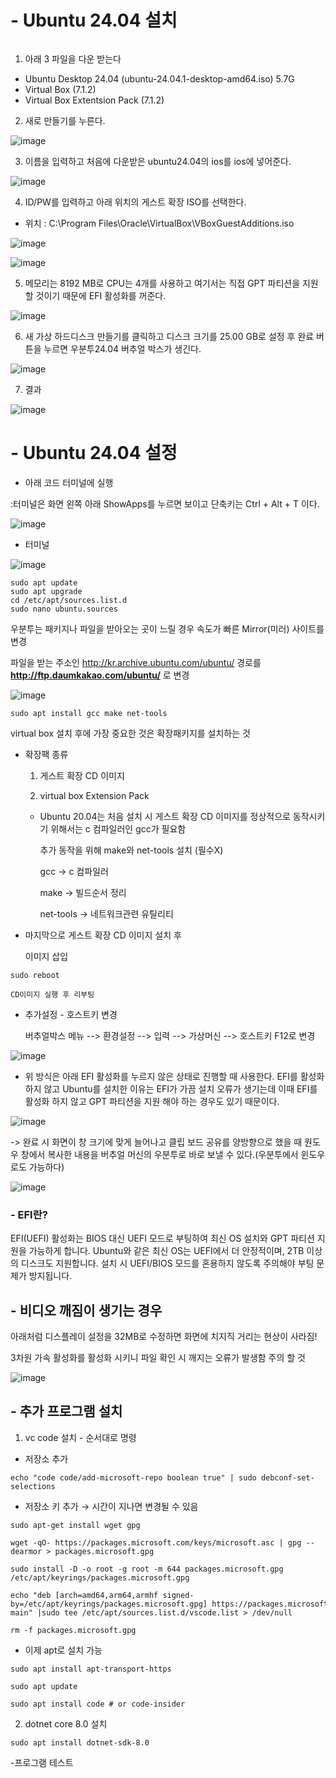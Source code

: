 # - Ubuntu 24.04 설치
```
```

1. 아래 3 파일을 다운 받는다

- Ubuntu Desktop 24.04 (ubuntu-24.04.1-desktop-amd64.iso) 5.7G
- Virtual Box (7.1.2)
- Virtual Box Extentsion Pack (7.1.2)


2. 새로 만들기를 누른다.


![image](https://github.com/user-attachments/assets/166d6167-4d8f-417c-86b2-a1c43aa00f1e)


3. 이름을 입력하고 처음에 다운받은 ubuntu24.04의 ios를 ios에 넣어준다.


![image](https://github.com/user-attachments/assets/36a503ff-d62e-465b-aa60-b50859368587)


4. ID/PW를 입력하고 아래 위치의 게스트 확장 ISO를 선택한다.


- 위치 : C:\Program Files\Oracle\VirtualBox\VBoxGuestAdditions.iso


![image](https://github.com/user-attachments/assets/6a6d55a3-15a0-4d9c-b36a-44eb7078d6db)

![image](https://github.com/user-attachments/assets/7da67da6-1707-491a-84a8-a70b4f029294)


5. 메모리는 8192 MB로 CPU는 4개를 사용하고 여기서는 직접 GPT 파티션을 지원 할 것이기 때문에 EFI 활성화를 꺼준다.


![image](https://github.com/user-attachments/assets/fda0e47b-0c4f-46fd-8e7a-f01bc9fa8827)


6. 새 가상 하드디스크 만들기를 클릭하고 디스크 크기를 25.00 GB로 설정 후 완료 버튼을 누르면 우분투24.04 버추얼 박스가 생긴다.


![image](https://github.com/user-attachments/assets/097ac983-bb55-4084-88b4-4ab013bf81d3)


7. 결과


![image](https://github.com/user-attachments/assets/61b87a60-76fb-4ede-a992-b49175e5f545)


# - Ubuntu 24.04 설정


- 아래 코드 터미널에 실행

:터미널은 화면 왼쪽 아래 ShowApps를 누르면 보이고 단축키는 Ctrl + Alt + T 이다.


![image](https://github.com/user-attachments/assets/92c0fd7c-af99-4d9f-a577-0b66c0350e24)


- 터미널

![image](https://github.com/user-attachments/assets/3fa04752-492a-45f1-b92d-19ba63547856)


```
sudo apt update
sudo apt upgrade
cd /etc/apt/sources.list.d
sudo nano ubuntu.sources
```

우분투는 패키지나 파일을 받아오는 곳이 느릴 경우 속도가 빠른 Mirror(미러) 사이트를 변경
    
파일을 받는 주소인 http://kr.archive.ubuntu.com/ubuntu/ 경로를 **http://ftp.daumkakao.com/ubuntu/** 로 변경


![image](https://github.com/user-attachments/assets/3c39f0b5-00ba-40c6-90f5-bf87d012f4b5)


```
sudo apt install gcc make net-tools
```

    
virtual box 설치 후에 가장 중요한 것은 확장패키지를 설치하는 것
    
- 확장팩 종류
    
  1) 게스트 확장 CD 이미지
    
  2) virtual box Extension Pack
  

  * Ubuntu 20.04는 처음 설치 시 게스트 확장 CD 이미지를 정상적으로 동작시키기 위해서는 c 컴파일러인 gcc가 필요함
    
    추가 동작을 위해 make와 net-tools 설치 (필수X)
    
    gcc → c 컴파일러
    
    make → 빌드순서 정리
    
    net-tools → 네트워크관련 유틸리티
    

- 마지막으로 게스트 확장 CD 이미지 설치 후 
    
    이미지 삽입

```
sudo reboot
```

    CD이미지 실행 후 리부팅


- 추가설정 - 호스트키 변경
    
    버추얼박스 메뉴 --> 환경설정 --> 입력 --> 가상머신 --> 호스트키 F12로 변경


![image](https://github.com/user-attachments/assets/bba90536-14d3-4250-8cbc-b5e9f8b53432)

    
* 위 방식은 아래 EFI 활성화를 누르지 않은 상태로 진행할 때 사용한다.
EFI를 활성화 하지 않고 Ubuntu를 설치한 이유는 EFI가 가끔 설치 오류가 생기는데 이때 EFI를 활성화 하지 않고 GPT 파티션을 지원 해야 하는 경우도 있기 때문이다.


![image](https://github.com/user-attachments/assets/e52360c1-2282-4518-bbf2-8ae8004b1178)

-> 완료 시 화면이 창 크기에 맞게 늘어나고 클립 보드 공유를 양방향으로 했을 때 원도우 창에서 복사한 내용을 버추얼 머신의 우분투로 바로 보낼 수 있다.(우분투에서 윈도우로도 가능하다)


![image](https://github.com/user-attachments/assets/1e1b0ecd-ed5a-4141-a664-29b3073ec89f)


### - EFI란? 

EFI(UEFI) 활성화는 BIOS 대신 UEFI 모드로 부팅하여 최신 OS 설치와 GPT 파티션 지원을 가능하게 합니다.
Ubuntu와 같은 최신 OS는 UEFI에서 더 안정적이며, 2TB 이상의 디스크도 지원합니다.
설치 시 UEFI/BIOS 모드를 혼용하지 않도록 주의해야 부팅 문제가 방지됩니다.

## - 비디오 깨짐이 생기는 경우


아래처럼 디스플레이 설정을 32MB로 수정하면 화면에 치지직 거리는 현상이 사라짐!

3차원 가속 활성화를 활성화 시키니 파일 확인 시 깨지는 오류가 발생함 주의 할 것


![image](https://github.com/user-attachments/assets/f6d1b007-9061-4955-8144-0222c8149027)


## - 추가 프로그램 설치

1. vc code 설치 - 순서대로 명령

- 저장소 추가


```
echo "code code/add-microsoft-repo boolean true" | sudo debconf-set-selections
```


- 저장소 키 추가 → 시간이 지나면 변경될 수 있음


```
sudo apt-get install wget gpg

wget -qO- https://packages.microsoft.com/keys/microsoft.asc | gpg --dearmor > packages.microsoft.gpg

sudo install -D -o root -g root -m 644 packages.microsoft.gpg /etc/apt/keyrings/packages.microsoft.gpg

echo "deb [arch=amd64,arm64,armhf signed-by=/etc/apt/keyrings/packages.microsoft.gpg] https://packages.microsoft.com/repos/code stable main" |sudo tee /etc/apt/sources.list.d/vscode.list > /dev/null

rm -f packages.microsoft.gpg
```


- 이제 apt로 설치 가능


```
sudo apt install apt-transport-https

sudo apt update

sudo apt install code # or code-insider
```


2. dotnet core 8.0 설치


```
sudo apt install dotnet-sdk-8.0
```


-프로그램 테스트

